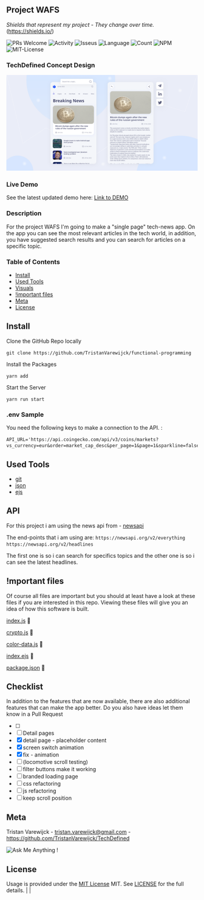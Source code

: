## Project WAFS

_Shields that represent my project - They change over time._ (https://shields.io/)

![PRs Welcome](https://img.shields.io/badge/PRs-welcome-brightgreen.svg?style=flat-square) ![Activity](https://img.shields.io/github/last-commit/TristanVarewijck/TechDefined) ![Isseus](https://img.shields.io/github/issues/TristanVarewijck/TechDefined) ![Language](https://img.shields.io/github/languages/top/TristanVarewijck/TechDefined) ![Count](https://img.shields.io/github/languages/count/TristanVarewijck/TechDefined?color=#a55eea) ![NPM](https://img.shields.io/npm/v/npm) ![MIT-License](https://img.shields.io/apm/l/vim-mode)

### TechDefined Concept Design

![TechDefined-concept-design](https://github.com/TristanVarewijck/TechDefined/blob/main/assets/images/concept-display.png)

### Live Demo

See the latest updated demo here:
[Link to DEMO](https://tristanvarewijck.github.io/TechDefined/)

### Description

For the project WAFS I'm going to make a "single page" tech-news app.
On the app you can see the most relevant articles in the tech world, in addition, you have suggested search results and you can search for articles on a specific topic.

### Table of Contents

- [Install](#install)
- [Used Tools](#used-tools)
- [Visuals](#visuals)
- [!important files](#mportant-files)
- [Meta](#meta)
- [License](#license)

## Install

Clone the GitHub Repo locally

```
git clone https://github.com/TristanVarewijck/functional-programming
```

Install the Packages

```
yarn add
```

Start the Server

```
yarn run start
```

### .env Sample

You need the following keys to make a connection to the API. :

```
API_URL='https://api.coingecko.com/api/v3/coins/markets?vs_currency=eur&order=market_cap_desc&per_page=1&page=1&sparkline=false&price_change_percentage=24h'
```

## Used Tools

- [git](https://git-scm.com/)
- [json](https://www.json.org/json-en.html)
- [ejs](https://pugjs.org/api/getting-started.html)

## API

For this project i am using the news api from - [newsapi](https://newsapi.org/)

The end-points that i am using are:
`https://newsapi.org/v2/everything`
`https://newsapi.org/v2/headlines`

The first one is so i can search for specifics topics and the other one is so i can see the latest headlines.

## !mportant files

Of course all files are important but you should at least have a look at these files if you are interested in this repo.
Viewing these files will give you an idea of how this software is built.

[index.js](https://github.com/TristanVarewijck/functional-programming/blob/master/index.js) :page_facing_up:

[crypto.js](https://github.com/TristanVarewijck/functional-programming/blob/master/modules/crypto.js) :page_facing_up:

[color-data.js](https://github.com/TristanVarewijck/functional-programming/blob/master/modules/color-data.js) :page_facing_up:

[index.ejs](https://github.com/TristanVarewijck/functional-programming/blob/master/views/index.ejs) :page_facing_up:

[package.json](https://github.com/TristanVarewijck/functional-programming/blob/master/package.json) :page_facing_up:

## Checklist

In addition to the features that are now available, there are also additional features that can make the app better. Do you also have ideas let them know in a Pull Request

- [ ]
- [ ] Detail pages
- [x] detail page - placeholder content
- [x] screen switch animation
- [x] fix - animation
- [ ] (locomotive scroll testing)
- [ ] filter buttons make it working
- [ ] branded loading page
- [ ] css refactoring
- [ ] js refactoring
- [ ] keep scroll position

## Meta

Tristan Varewijck - tristan.varewijck@gmail.com - https://github.com/TristanVarewijck/TechDefined

![Ask Me Anything !](https://img.shields.io/badge/Ask%20me-anything-1abc9c.svg)

## License

Usage is provided under the [MIT License](https://github.com/git/git-scm.com/blob/master/MIT-LICENSE.txt) MIT. See [LICENSE](https://github.com/TristanVarewijck/TechDefined/blob/master/LICENSE) for the full details. | |

<!-- Add a link to your live demo in Github Pages 🌐   // -->

<!-- ☝️ replace this description with a description of your own work    // -->

<!-- replace the code in the /docs folder with your own, so you can showcase your work with GitHub Pages 🌍 -->

<!-- Add a nice poster image here at the end of the week, showing off your shiny frontend 📸  // -->

<!-- Maybe a table of contents here? 📚  // -->

<!-- How about a section that describes how to install this project? 🤓 -->

<!-- ...but how does one use this project? What are its features 🤔 -->

<!-- What external data source is featured in your project and what are its properties 🌠  // -->

<!-- Maybe a checklist of done stuff and stuff still on your wishlist? ✅ // -->

<!-- How about a license here? 📜 (or is it a licence?) 🤷 // -->
